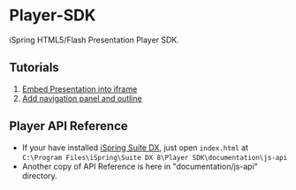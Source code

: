 # Player-SDK

iSpring HTML5/Flash Presentation Player SDK.

## Tutorials

1. [Embed Presentation into iframe](guides/player-sdk-intro.md)
2. [Add navigation panel and outline](guides/player-navigation-panel.md)

## Player API Reference

- If your have installed [iSpring Suite DX](http://www.ispringsolutions.com/ispring-suitedx), just open `index.html` at `C:\Program Files\iSpring\Suite DX 8\Player SDK\documentation\js-api`
- Another copy of API Reference is here in "documentation/js-api" directory.
